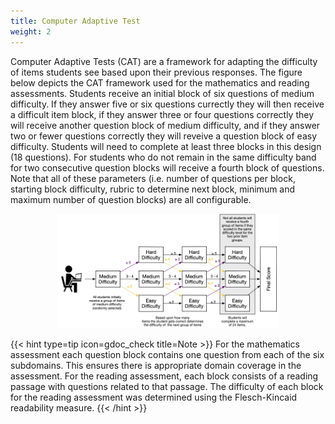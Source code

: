 ```yaml
---
title: Computer Adaptive Test
weight: 2
---
```


Computer Adaptive Tests (CAT) are a framework for adapting the difficulty of items students see based upon their previous responses. The figure below depicts the CAT framework used for the mathematics and reading assessments. Students receive an initial block of six questions of medium difficulty. If they answer five or six questions currectly they will then receive a difficult item block, if they answer three or four questions correctly they will receive another question block of medium difficulty, and if they answer two or fewer questions correctly they will reveive a question block of easy difficulty. Students will need to complete at least three blocks in this design (18 questions). For students who do not remain in the same difficulty band for two consecutive question blocks will receive a fourth block of questions. Note that all of these parameters (i.e. number of questions per block, starting block difficulty, rubric to determine next block, minimum and maximum number of question blocks) are all configurable.

<center><img src="/images/CAT_Algorithm.png" width="70%" alt="Computer Adaptive Test (CAT) Framework" /></center>

{{< hint type=tip icon=gdoc_check title=Note >}}
For the mathematics assessment each question block contains one question from each of the six subdomains. This ensures there is appropriate domain coverage in the assessment. For the reading assessment, each block consists of a reading passage with questions related to that passage. The difficulty of each block for the reading assessment was determined using the Flesch-Kincaid readability measure.
{{< /hint >}}

